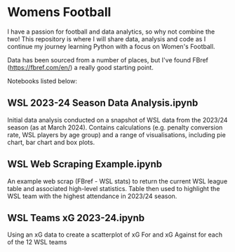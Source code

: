 # Womens Football

I have a passion for football and data analytics, so why not combine the two!
This repository is where I will share data, analysis and code as I continue my journey learning Python with a focus on Women's Football.

Data has been sourced from a number of places, but I've found FBref (https://fbref.com/en/) a really good starting point.

Notebooks listed below:

## WSL 2023-24 Season Data Analysis.ipynb 
Initial data analysis conducted on a snapshot of WSL data from the 2023/24 season (as at March 2024). Contains calculations (e.g. penalty conversion rate, WSL players by age group) and a range of visualisations, including pie chart, bar chart and box plots.

## WSL Web Scraping Example.ipynb
An example web scrap (FBref - WSL stats) to return the current WSL league table and associated high-level statistics. Table then used to highlight the WSL team with the highest attendance in 2023/24 season.

## WSL Teams xG 2023-24.ipynb
Using an xG data to create a scatterplot of xG For and xG Against for each of the 12 WSL teams
